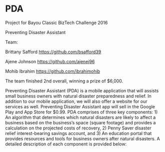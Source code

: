 # PDA
Project for Bayou Classic BizTech Challenge 2016

Preventing Disaster Assistant

Team:


Brittany Safford https://github.com/bsafford39

Ajene Johnson https://github.com/ajenej96

Mohib Ibrahim https://github.com/ibrahimohib


The team finished 2nd overall, winning a prize of $6,000.

Preventing Disaster Assistant (PDA) is a mobile application that will assists small business owners with natural disaster preparedness and relief. In addition to our mobile application, we will also offer a website for our services as well. Preventing Disaster Assistant app will sell in the Google Play and App Store for $0.99. PDA comprises of three key components: 1) An algorithm that determines which natural disasters are likely to affect a business based on the business’s space (square footage) and provides a calculation on the projected costs of recovery, 2) Penny Saver disaster relief interest-bearing savings account, and 3) An education portal that provides resources and tools for business owners after natural disasters. A detailed description of each component is provided below: 
